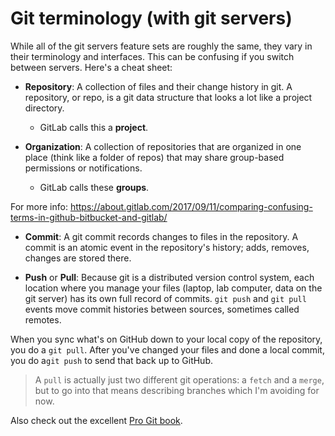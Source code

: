 # Git terminology (with git servers)

While all of the git servers feature sets are roughly the same, they vary in their terminology and interfaces. This can be confusing if you switch between servers. Here's a cheat sheet:

- **Repository**: A collection of files and their change history in git. A repository, or repo, is a git data structure that looks a lot like a project directory.
    - GitLab calls this a **project**.

- **Organization**: A collection of repositories that are organized in one place (think like a folder of repos) that may share group-based permissions or notifications.
    - GitLab calls these **groups**.

For more info: https://about.gitlab.com/2017/09/11/comparing-confusing-terms-in-github-bitbucket-and-gitlab/

- **Commit**: A git commit records changes to files in the repository. A commit is an atomic event in the repository's history; adds, removes, changes are stored there.

- **Push** or **Pull**: Because git is a distributed version control system, each location where you manage your files (laptop, lab computer, data on the git server) has its own full record of commits. `git push` and `git pull` events move commit histories between sources, sometimes called remotes.

When you sync what's on GitHub down to your local copy of the repository, you do a `git pull`. After you've changed your files and done a local commit, you do a`git push` to send that back up to GitHub.

> A `pull` is actually just two different git operations: a `fetch` and a `merge`, but to go into that means describing branches which I'm avoiding for now.

Also check out the excellent [Pro Git book](https://git-scm.com/book/en/v2).
